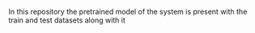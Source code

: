 In this repository the pretrained model of the system is present with the train and test datasets along with it
